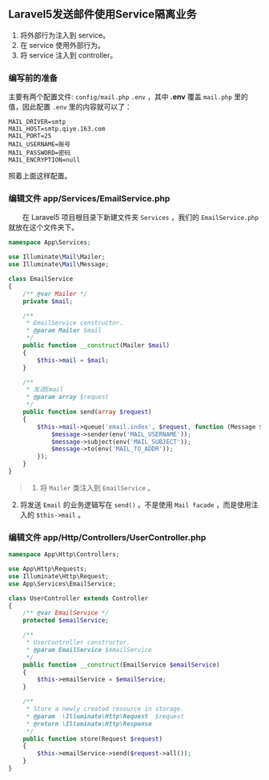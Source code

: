 ## Laravel5发送邮件使用Service隔离业务

1. 将外部行为注入到 service。
2. 在 service 使用外部行为。
3. 将 service 注入到 controller。

### 编写前的准备
主要有两个配置文件:
`config/mail.php` `.env` ，其中 **.env** 覆盖 `mail.php` 里的值，因此配置 `.env` 里的内容就可以了：

~~~
MAIL_DRIVER=smtp
MAIL_HOST=smtp.qiye.163.com
MAIL_PORT=25
MAIL_USERNAME=账号
MAIL_PASSWORD=密码
MAIL_ENCRYPTION=null
~~~

照着上面这样配置。


### 编辑文件 **app/Services/EmailService.php**
　　在 Laravel5 项目根目录下新建文件夹 `Services` ，我们的 `EmailService.php` 就放在这个文件夹下。
```php
namespace App\Services;

use Illuminate\Mail\Mailer;
use Illuminate\Mail\Message;

class EmailService
{
    /** @var Mailer */
    private $mail;

    /**
     * EmailService constructor.
     * @param Mailer $mail
     */
    public function __construct(Mailer $mail)
    {
        $this->mail = $mail;
    }

    /**
     * 发送Email
     * @param array $request
     */
    public function send(array $request)
    {
        $this->mail->queue('email.index', $request, function (Message $message) {
            $message->sender(env('MAIL_USERNAME'));
            $message->subject(env('MAIL_SUBJECT'));
            $message->to(env('MAIL_TO_ADDR'));
        });
    }
}
```
> 1. 将 `Mailer` 类注入到 `EmailService` 。
2. 将发送  `Email` 的业务逻辑写在 `send()` 。不是使用 `Mail facade` ，而是使用注入的 `$this->mail` 。

### 编辑文件 **app/Http/Controllers/UserController.php**
```php
namespace App\Http\Controllers;

use App\Http\Requests;
use Illuminate\Http\Request;
use App\Services\EmailService;

class UserController extends Controller
{
    /** @var EmailService */
    protected $emailService;

    /**
     * UserController constructor.
     * @param EmailService $emailService
     */
    public function __construct(EmailService $emailService)
    {
        $this->emailService = $emailService;
    }

    /**
     * Store a newly created resource in storage.
     * @param  \Illuminate\Http\Request  $request
     * @return \Illuminate\Http\Response
     */
    public function store(Request $request)
    {
        $this->emailService->send($request->all());
    }
}
```

















